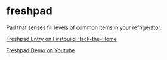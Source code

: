 # freshpad
Pad that senses fill levels of common items in your refrigerator.

[Freshpad Entry on Firstbuild Hack-the-Home](https://firstbuild.com/william.bornor/freshpad/overview/)

[Freshpad Demo on Youtube](https://www.youtube.com/watch?v=ZWoMT8zBG3k)
